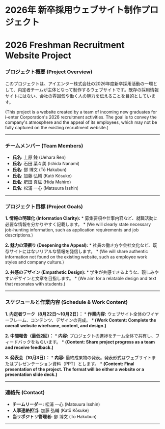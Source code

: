 # 2026年 新卒採用ウェブサイト制作プロジェクト
# 2026 Freshman Recruitment Website Project

### プロジェクト概要 (Project Overview)

このプロジェクトは、アイエンター株式会社の2026年度新卒採用活動の一環として、内定者チームが主体となって制作するウェブサイトです。既存の採用情報サイトにはない、会社の雰囲気や働く人の魅力を伝えることを目的としています。

(This project is a website created by a team of incoming new graduates for i-enter Corporation's 2026 recruitment activities. The goal is to convey the company's atmosphere and the appeal of its employees, which may not be fully captured on the existing recruitment website.)

---

### チームメンバー (Team Members)

* **氏名:** 上原 錬 (Uehara Ren)
* **氏名:** 石田 菜々美 (Ishida Nanami)
* **氏名:** 鄧 博文 (Tō Hakubun)
* **氏名:** 加藤 弘輔 (Katō Kōsuke)
* **氏名:** 肥田 真紘 (Hida Mahiro)
* **氏名:** 松浦 一心 (Matsuura Isshin)

---

### プロジェクト目標 (Project Goals)

**1. 情報の明確化 (Information Clarity):**
    * 募集要項や仕事内容など、就職活動に必要な情報を分かりやすく記載します。
    * (We will clearly state necessary job-hunting information, such as application requirements and job descriptions.)

**2. 魅力の深掘り (Deepening the Appeal):**
    * 社員の働き方や会社文化など、既存サイトにはないリアルな情報を発信します。
    * (We will share authentic information not found on the existing website, such as employee work styles and company culture.)

**3. 共感のデザイン (Empathetic Design):**
    * 学生が共感できるような、親しみやすいデザインと文章を目指します。
    * (We aim for a relatable design and text that resonates with students.)

---

### スケジュールと作業内容 (Schedule & Work Content)

**1. 内定者ワーク（8月22日〜10月2日）：**
    * **作業内容:** ウェブサイト全体のワイヤーフレーム、コンテンツ、デザインの完成。
    * **(Work Content: Complete the overall website wireframe, content, and design.)**

**2. 中間報告（最低2回）：**
    * **内容:** プロジェクトの進捗をチーム全体で共有し、フィードバックをもらいます。
    * **(Content: Share project progress as a team and receive feedback.)**

**3. 発表会（10月3日）：**
    * **内容:** 最終成果物の発表。発表形式はウェブサイトまたはプレゼンテーション資料（PPT）とします。
    * **(Content: Final presentation of the project. The format will be either a website or a presentation slide deck.)**

---

### 連絡先 (Contact)

* **チームリーダー:** 松浦 一心 (Matsuura Isshin)
* **人事連絡担当:** 加藤 弘輔 (Katō Kōsuke)
* **当リポジトリ管理者:** 鄧 博文 (Tō Hakubun)

---
